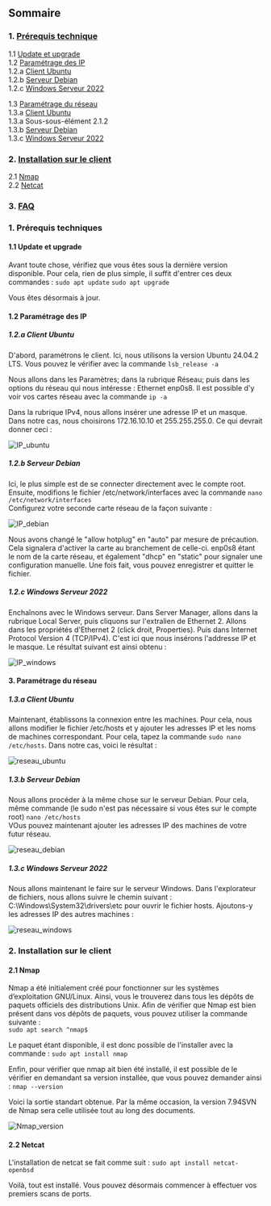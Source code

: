 ## Sommaire

### 1. [Prérequis technique](#prerequis-technique)  
   1.1 [Update et upgrade](#Update-et-upgrade)  
   1.2 [Paramétrage des IP](#Paramétrage-des-IP)  
         1.2.a [Client Ubuntu](#ubuntu)  
         1.2.b [Serveur Debian](#Serveur-Debian)  
         1.2.c [Windows Serveur 2022](#Windows-Serveur-2022)
      
   1.3 [Paramétrage du réseau](#Paramétrage-du-réseau)  
         1.3.a [Client Ubuntu](#ubuntu)  
      1.3.a Sous-sous-élément 2.1.2  
         1.3.b [Serveur Debian](#Serveur-Debian)  
         1.3.c [Windows Serveur 2022](#Windows-Serveur-2022)
### 2. [Installation sur le client](#installation-sur-le-client)  
   2.1 [Nmap](#Nmap)  
   2.2 [Netcat](#Netcat)  
### 3. [FAQ](#faq)

### 1. Prérequis techniques
<span id="prerequis-techniques"></span>
  #### 1.1 Update et upgrade  

Avant toute chose, vérifiez que vous êtes sous la dernière version disponible. Pour cela, rien de plus simple, il suffit d'entrer ces deux commandes :
``` sudo apt update ```
``` sudo apt upgrade ```

Vous êtes désormais à jour. 

  
  #### 1.2 Paramétrage des IP  
   ##### 1.2.a Client Ubuntu  

D'abord, paramétrons le client. Ici, nous utilisons la version Ubuntu 24.04.2 LTS. Vous pouvez le vérifier avec la commande
``` lsb_release -a ```

Nous allons dans les Paramètres; dans la rubrique Réseau; puis dans les options du réseau qui nous intéresse : Ethernet enp0s8. Il est possible d'y voir vos cartes réseau avec la commande 
``` ip -a ```

Dans la rubrique IPv4, nous allons insérer une adresse IP et un masque. Dans notre cas, nous choisirons 172.16.10.10 et 255.255.255.0. Ce qui devrait donner ceci :  

![IP_ubuntu](Ressources/Screen_adresse_IP_Ubuntu.png)  
   ##### 1.2.b Serveur Debian  
         
Ici, le plus simple est de se connecter directement avec le compte root.  
Ensuite, modifions le fichier /etc/network/interfaces avec la commande ```nano /etc/network/interfaces```  
Configurez votre seconde carte réseau de la façon suivante :

![IP_debian](Ressources/screen_network_interfaces_debian.png)  

Nous avons changé le "allow hotplug" en "auto" par mesure de précaution. Cela signalera d'activer la carte au branchement de celle-ci. enp0s8 étant le nom de la carte réseau, et également "dhcp" en "static" pour signaler une configuration manuelle. Une fois fait, vous pouvez enregistrer et quitter le fichier.
   ##### 1.2.c Windows Serveur 2022  

Enchaînons avec le Windows serveur. Dans Server Manager, allons dans la rubrique Local Server, puis cliquons sur l'extralien de Ethernet 2. Allons dans les propriétés d'Ethernet 2 (click droit, Properties). Puis dans Internet Protocol Version 4 (TCP/IPv4). C'est ici que nous insérons l'addresse IP et le masque. Le résultat suivant est ainsi obtenu :

![IP_windows](Ressources/windows_serveur_IP.png)  

  #### 3. Paramétrage du réseau  
   ##### 1.3.a Client Ubuntu  

Maintenant, établissons la connexion entre les machines. Pour cela, nous allons modifier le fichier /etc/hosts et y ajouter les adresses IP et les noms de machines correspondant. Pour cela, tapez la commande ```sudo nano /etc/hosts```. Dans notre cas, voici le résultat :

![reseau_ubuntu](Ressources/Screen_reseau_ubuntu.png) 

   ##### 1.3.b Serveur Debian  
Nous allons procéder à la même chose sur le serveur Debian. Pour cela, même commande (le sudo n'est pas nécessaire si vous êtes sur le compte root) ```nano /etc/hosts```  
VOus pouvez maintenant ajouter les adresses IP des machines de votre futur réseau. 

![reseau_debian](Ressources/Screen_reseau_debian.png)  
   ##### 1.3.c Windows Serveur 2022  
Nous allons maintenant le faire sur le serveur Windows. Dans l'explorateur de fichiers, nous allons suivre le chemin suivant : C:\Windows\System32\drivers\etc pour ouvrir le fichier hosts. Ajoutons-y les adresses IP des autres machines :

![reseau_windows](Ressources/windows_serveur_reseau.png) 

### 2. Installation sur le client  
<span id="installation-sur-le-client"></span>

 #### 2.1 Nmap  
      
Nmap a été initialement créé pour fonctionner sur les systèmes d’exploitation GNU/Linux. Ainsi, vous le trouverez dans tous les dépôts de paquets officiels des distributions Unix.
Afin de vérifier que Nmap est bien présent dans vos dépôts de paquets, vous pouvez utiliser la commande suivante :  
``` sudo apt search ^nmap$  ```

Le paquet étant disponible, il est donc possible de l'installer avec la commande :
```sudo apt install nmap ```

Enfin, pour vérifier que nmap ait bien été installé, il est possible de le vérifier en demandant sa version installée, que vous pouvez demander ainsi :
```nmap --version ```

Voici la sortie standart obtenue. Par la même occasion, la version 7.94SVN de Nmap sera celle utilisée tout au long des documents.

![Nmap_version](Ressources/Nmap_version.png) 

  #### 2.2 Netcat

L'installation de netcat se fait comme suit :
``` sudo apt install netcat-openbsd ```

Voilà, tout est installé. Vous pouvez désormais commencer à effectuer vos premiers scans de ports.
